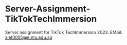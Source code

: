 # Server-Assignment-TikTokTechImmersion
Server assignment for  TikTok TechImmersion 2023. EMail: xiet0005@e.ntu.edu.sg

